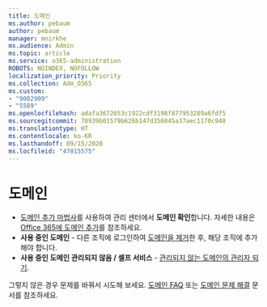 ```yaml
---
title: 도메인
ms.author: pebaum
author: pebaum
manager: mnirkhe
ms.audience: Admin
ms.topic: article
ms.service: o365-administration
ROBOTS: NOINDEX, NOFOLLOW
localization_priority: Priority
ms.collection: Adm_O365
ms.custom:
- "9002909"
- "5589"
ms.openlocfilehash: adafa3672653c1922cdf3198f877953289a6fdf5
ms.sourcegitcommit: 78939b01579b626b147d356045a37aec1170c948
ms.translationtype: HT
ms.contentlocale: ko-KR
ms.lasthandoff: 09/15/2020
ms.locfileid: "47815575"
---
```

# <a name="domains"></a>도메인

- [도메인 추가 마법사](https://admin.microsoft.com/Adminportal#/Domains/Wizard)를 사용하여 관리 센터에서 **도메인 확인**합니다. 자세한 내용은 [Office 365에 도메인 추가](https://docs.microsoft.com/microsoft-365/admin/setup/add-domain?view=o365-worldwide)를 참조하세요.
- **사용 중인 도메인** - 다른 조직에 로그인하여 [도메인을 제거](https://docs.microsoft.com/microsoft-365/admin/get-help-with-domains/remove-a-domain?view=o365-worldwide)한 후, 해당 조직에 추가해야 합니다.
- **사용 중인 도메인 관리되지 않음 / 셀프 서비스** - [관리되지 않는 도메인의 관리자 되기](https://docs.microsoft.com/azure/active-directory/users-groups-roles/domains-admin-takeover).

그렇지 않은 경우 문제를 바꿔서 시도해 보세요. [도메인 FAQ](https://docs.microsoft.com/microsoft-365/admin/setup/domains-faq?view=o365-worldwide) 또는 [도메인 문제 해결](https://docs.microsoft.com/microsoft-365/admin/get-help-with-domains/find-and-fix-issues?view=o365-worldwide) 문서를 참조하세요.

